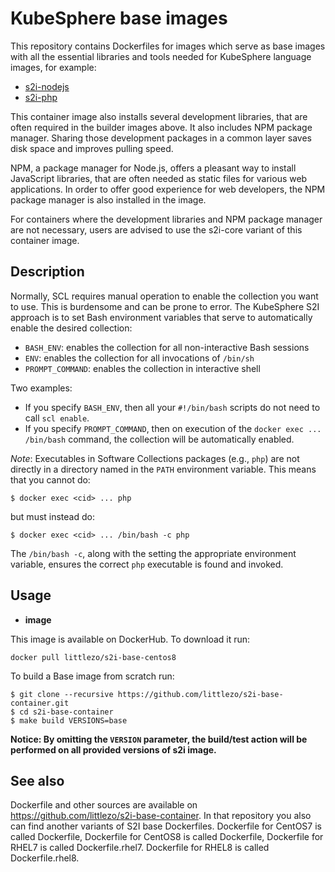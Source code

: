 KubeSphere base images
========================================

This repository contains Dockerfiles for images which serve as base images with all the
essential libraries and tools needed for KubeSphere language images, for example:

* [s2i-nodejs](https://github.com/kubesphere/s2i-nodejs-container)
* [s2i-php](https://github.com/littlezo/s2i-php-container)

This container image also installs several development libraries, that are
often required in the builder images above. It also includes NPM package manager.
Sharing those development packages in a common layer saves disk space and
improves pulling speed.

NPM, a package manager for Node.js, offers a pleasant way to install JavaScript
libraries, that are often needed as static files for various web applications.
In order to offer good experience for web developers, the NPM package manager
is also installed in the image.

For containers where the development libraries and NPM package manager are not
necessary, users are advised to use the s2i-core variant of this container image.


Description
-----------

Normally, SCL requires manual operation to enable the collection you want to use.
This is burdensome and can be prone to error.
The KubeSphere S2I approach is to set Bash environment variables that
serve to automatically enable the desired collection:

* `BASH_ENV`: enables the collection for all non-interactive Bash sessions
* `ENV`: enables the collection for all invocations of `/bin/sh`
* `PROMPT_COMMAND`: enables the collection in interactive shell

Two examples:
* If you specify `BASH_ENV`, then all your `#!/bin/bash` scripts
do not need to call `scl enable`.
* If you specify `PROMPT_COMMAND`, then on execution of the
`docker exec ... /bin/bash` command, the collection will be automatically enabled.

*Note*:
Executables in Software Collections packages (e.g., `php`)
are not directly in a directory named in the `PATH` environment variable.
This means that you cannot do:

    $ docker exec <cid> ... php

but must instead do:

    $ docker exec <cid> ... /bin/bash -c php

The `/bin/bash -c`, along with the setting the appropriate environment variable,
ensures the correct `php` executable is found and invoked.


Usage
------------------------

*  **image**

This image is available on DockerHub. To download it run:

```console
docker pull littlezo/s2i-base-centos8
```

To build a Base image from scratch run:

```
$ git clone --recursive https://github.com/littlezo/s2i-base-container.git
$ cd s2i-base-container
$ make build VERSIONS=base
```

**Notice: By omitting the `VERSION` parameter, the build/test action will be performed
on all provided versions of s2i image.**


See also
--------
Dockerfile and other sources are available on https://github.com/littlezo/s2i-base-container.
In that repository you also can find another variants of S2I base Dockerfiles.
Dockerfile for CentOS7 is called Dockerfile, 
Dockerfile for CentOS8 is called Dockerfile, 
Dockerfile for RHEL7 is called Dockerfile.rhel7.
Dockerfile for RHEL8 is called Dockerfile.rhel8.
